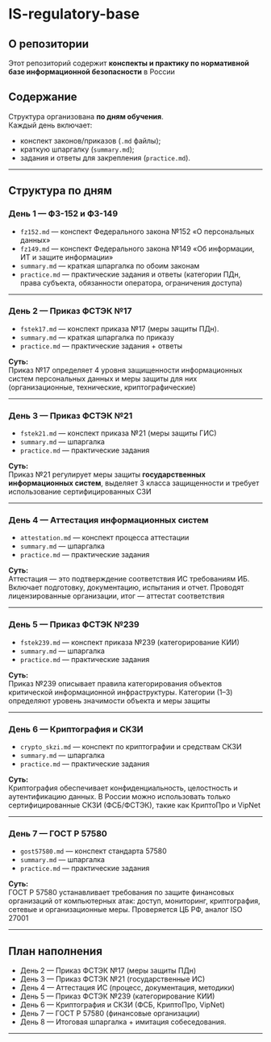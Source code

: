 # IS-regulatory-base

## О репозитории
Этот репозиторий содержит **конспекты и практику по нормативной базе информационной безопасности** в России

## Содержание
Структура организована **по дням обучения**.  
Каждый день включает:
- конспект законов/приказов (`.md` файлы);
- краткую шпаргалку (`summary.md`);
- задания и ответы для закрепления (`practice.md`).

---

## Структура по дням

### День 1 — ФЗ-152 и ФЗ-149
- `fz152.md` — конспект Федерального закона №152 «О персональных данных»
- `fz149.md` — конспект Федерального закона №149 «Об информации, ИТ и защите информации»
- `summary.md` — краткая шпаргалка по обоим законам
- `practice.md` — практические задания и ответы (категории ПДн, права субъекта, обязанности оператора, ограничения доступа)

---

### День 2 — Приказ ФСТЭК №17
- `fstek17.md` — конспект приказа №17 (меры защиты ПДн). 
- `summary.md` — краткая шпаргалка по приказу
- `practice.md` — практические задания + ответы  

**Суть:**  
Приказ №17 определяет 4 уровня защищенности информационных систем персональных данных и меры защиты для них (организационные, технические, криптографические)  

---

### День 3 — Приказ ФСТЭК №21
- `fstek21.md` — конспект приказа №21 (меры защиты ГИС)
- `summary.md` — шпаргалка
- `practice.md` — практические задания

**Суть:**  
Приказ №21 регулирует меры защиты **государственных информационных систем**, выделяет 3 класса защищенности и требует использование сертифицированных СЗИ

---

### День 4 — Аттестация информационных систем
- `attestation.md` — конспект процесса аттестации
- `summary.md` — шпаргалка
- `practice.md` — практические задания

**Суть:**  
Аттестация — это подтверждение соответствия ИС требованиям ИБ. Включает подготовку, документацию, испытания и отчет. Проводят лицензированные организации, итог — аттестат соответствия

---

### День 5 — Приказ ФСТЭК №239
- `fstek239.md` — конспект приказа №239 (категорирование КИИ)
- `summary.md` — шпаргалка
- `practice.md` — практические задания

**Суть:**  
Приказ №239 описывает правила категорирования объектов критической информационной инфраструктуры. Категории (1–3) определяют уровень значимости объекта и меры защиты

---

### День 6 — Криптография и СКЗИ
- `crypto_skzi.md` — конспект по криптографии и средствам СКЗИ
- `summary.md` — шпаргалка
- `practice.md` — практические задания

**Суть:**  
Криптография обеспечивает конфиденциальность, целостность и аутентификацию данных. В России можно использовать только сертифицированные СКЗИ (ФСБ/ФСТЭК), такие как КриптоПро и VipNet

---

### День 7 — ГОСТ Р 57580
- `gost57580.md` — конспект стандарта 57580
- `summary.md` — шпаргалка
- `practice.md` — практические задания

**Суть:**  
ГОСТ Р 57580 устанавливает требования по защите финансовых организаций от компьютерных атак: доступ, мониторинг, криптография, сетевые и организационные меры. Проверяется ЦБ РФ, аналог ISO 27001

---


## План наполнения
- День 2 — Приказ ФСТЭК №17 (меры защиты ПДн)
- День 3 — Приказ ФСТЭК №21 (государственные ИС)  
- День 4 — Аттестация ИС (процесс, документация, методики)  
- День 5 — Приказ ФСТЭК №239 (категорирование КИИ)
- День 6 — Криптография и СКЗИ (ФСБ, КриптоПро, VipNet)  
- День 7 — ГОСТ Р 57580 (финансовые организации)
- День 8 — Итоговая шпаргалка + имитация собеседования.

---
